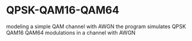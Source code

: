 # QPSK-QAM16-QAM64
modeling a simple QAM channel with AWGN
the program simulates QPSK QAM16 QAM64 modulations in a channel with AWGN
